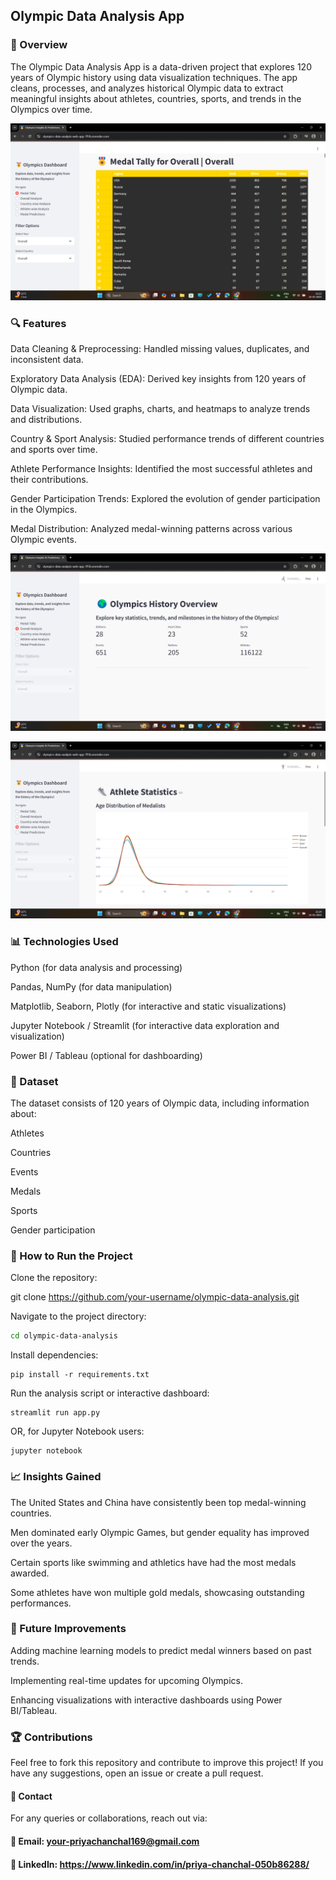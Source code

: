 ## Olympic Data Analysis App

### 📌 Overview

The Olympic Data Analysis App is a data-driven project that explores 120 years of Olympic history using data visualization techniques. The app cleans, processes, and analyzes historical Olympic data to extract meaningful insights about athletes, countries, sports, and trends in the Olympics over time.



![Alt Text](Dashboard.png)

### 🔍 Features

Data Cleaning & Preprocessing: Handled missing values, duplicates, and inconsistent data.

Exploratory Data Analysis (EDA): Derived key insights from 120 years of Olympic data.

Data Visualization: Used graphs, charts, and heatmaps to analyze trends and distributions.

Country & Sport Analysis: Studied performance trends of different countries and sports over time.

Athlete Performance Insights: Identified the most successful athletes and their contributions.

Gender Participation Trends: Explored the evolution of gender participation in the Olympics.

Medal Distribution: Analyzed medal-winning patterns across various Olympic events.

![Alt Text](data.png)

![Alt Text](data2.png)


### 📊 Technologies Used

Python (for data analysis and processing)

Pandas, NumPy (for data manipulation)

Matplotlib, Seaborn, Plotly (for interactive and static visualizations)

Jupyter Notebook / Streamlit (for interactive data exploration and visualization)

Power BI / Tableau (optional for dashboarding)

### 📂 Dataset

The dataset consists of 120 years of Olympic data, including information about:

Athletes

Countries

Events

Medals

Sports

Gender participation

### 🚀 How to Run the Project

Clone the repository:

git clone https://github.com/your-username/olympic-data-analysis.git

Navigate to the project directory:
```bash
cd olympic-data-analysis
```
Install dependencies:
```
pip install -r requirements.txt
```
Run the analysis script or interactive dashboard:
```
streamlit run app.py
```
OR, for Jupyter Notebook users:
```
jupyter notebook
```
### 📈 Insights Gained

The United States and China have consistently been top medal-winning countries.

Men dominated early Olympic Games, but gender equality has improved over the years.

Certain sports like swimming and athletics have had the most medals awarded.

Some athletes have won multiple gold medals, showcasing outstanding performances.

### 📜 Future Improvements

Adding machine learning models to predict medal winners based on past trends.

Implementing real-time updates for upcoming Olympics.

Enhancing visualizations with interactive dashboards using Power BI/Tableau.

### 🏆 Contributions

Feel free to fork this repository and contribute to improve this project! If you have any suggestions, open an issue or create a pull request.

#### 📩 Contact

For any queries or collaborations, reach out via:

#### 📧 Email: your-priyachanchal169@gmail.com

#### 🔗 LinkedIn: https://www.linkedin.com/in/priya-chanchal-050b86288/
